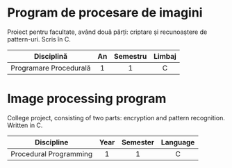 # Program de procesare de imagini
Proiect pentru facultate, având două părți: criptare și recunoaștere de pattern-uri. Scris în C.

|       Disciplină       |  An  | Semestru |  Limbaj  |
|:----------------------:|:----:|:--------:|:--------:|
| Programare Procedurală |   1  |     1    |     C    |

# Image processing program
College project, consisting of two parts: encryption and pattern recognition. Written in C.

|       Discipline       | Year | Semester | Language |
|:----------------------:|:----:|:--------:|:--------:|
| Procedural Programming |   1  |     1    |     C    |
